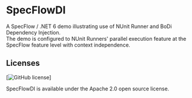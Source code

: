 # SpecFlowDI

A SpecFlow / .NET 6 demo illustrating use of NUnit Runner and BoDi Dependency Injection.  
The demo is configured to NUnit Runners' parallel execution feature at the SpecFlow feature level with context independence.

## Licenses

[![GitHub license](https://img.shields.io/badge/License-Apache%202-blue.svg)]

SpecFlowDI is available under the Apache 2.0 open source license.